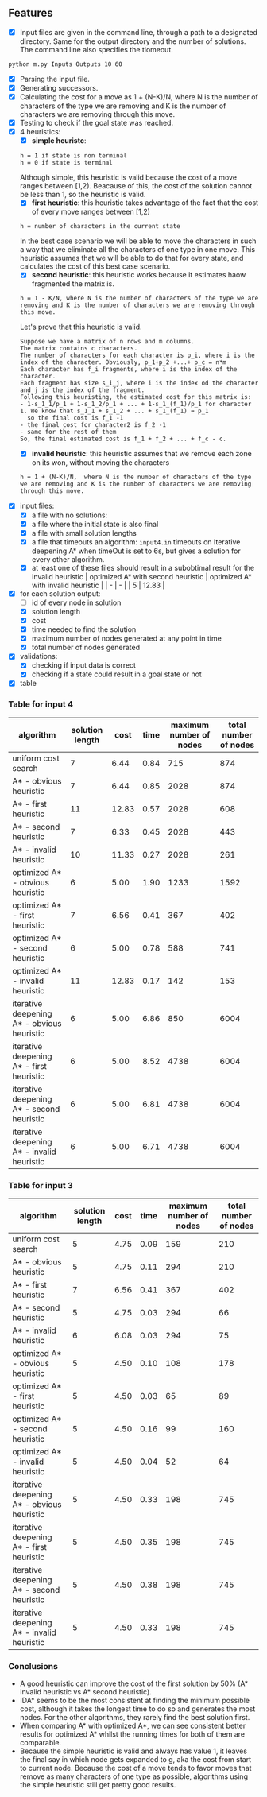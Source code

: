## Features
- [x] Input files are given in the command line, through a path to a designated directory. Same for the output directory and the number of solutions. The command line also specifies the tiomeout.
```
python m.py Inputs Outputs 10 60
```
- [x] Parsing the input file.
- [x] Generating successors.
- [x] Calculating the cost for a move as 1 + (N-K)/N, where N is the number of characters of the type we are removing and K is the number of characters we are removing through this move. 
- [x] Testing to check if the goal state was reached.
- [x] 4 heuristics:
  - [x] **simple heuristc**: 
  ```
  h = 1 if state is non terminal
  h = 0 if state is terminal
  ```
  Although simple, this heuristic is valid because the cost of a move ranges between \[1,2). Beacause of this, the cost of the solution cannot be less than 1, so the heuristic is valid.
  - [x] **first heuristic**: this heuristic takes advantage of the fact that the cost of every move ranges between \[1,2)
  ```
  h = number of characters in the current state
  ```
  In the best case scenario we will be able to move the characters in such a way that we eliminate all the characters of one type in one move. This heuristic assumes that we will be able to do that for every state, and calculates the cost of this best case scenario.
  - [x] **second heuristic**: this heuristic works because it estimates haow fragmented the matrix is. 
  ```
  h = 1 - K/N, where N is the number of characters of the type we are removing and K is the number of characters we are removing through this move. 
  ```
  Let's prove that this heuristic is valid.
  ```
  Suppose we have a matrix of n rows and m columns.
  The matrix contains c characters.
  The number of characters for each character is p_i, where i is the index of the character. Obviously, p_1+p_2 +...+ p_c = n*m
  Each character has f_i fragments, where i is the index of the character.
  Each fragment has size s_i_j, where i is the index od the character and j is the index of the fragment.
  Following this heuristing, the estimated cost for this matrix is: 
  - 1-s_1_1/p_1 + 1-s_1_2/p_1 + ... + 1-s_1_(f_1)/p_1 for character 1. We know that s_1_1 + s_1_2 + ... + s_1_(f_1) = p_1
    so the final cost is f_1 -1
  - the final cost for character2 is f_2 -1
  - same for the rest of them
  So, the final estimated cost is f_1 + f_2 + ... + f_c - c.
  ```
  - [x] **invalid heuristic**: this heuristic assumes that we remove each zone on its won, without moving the characters    
  ```
  h = 1 + (N-K)/N,  where N is the number of characters of the type we are removing and K is the number of characters we are removing through this move. 
  ```
- [x] input files: 
  - [x] a file with no solutions:
  - [x] a file where the initial state is also final
  - [x] a file with small solution lengths
  - [x] a file that timeouts an algorithm: `input4.in` timeouts on Iterative deepening A* when timeOut is set to 6s, but gives a solution for every other algorithm.
  - [x] at least one of these files should result in a subobtimal result for the invalid heuristic
    | optimized A* with second heuristic | optimized A* with invalid heuristic |
    | - | - |
    | 5 | 12.83 |

- [x] for each solution output:
  - [ ] id of every node in solution
  - [x] solution length
  - [x] cost  
  - [x] time needed to find the solution
  - [x] maximum number of nodes generated at any point in time
  - [x] total number of nodes generated 
- [x] validations:
  - [x] checking if input data is correct
  - [x] checking if a state could result in a goal state or not
- [x] table

### Table for input 4

| algorithm | solution length | cost | time | maximum number of nodes | total number of nodes
| - | - | - | - | - | - |
| uniform cost search | 7 | 6.44 | 0.84 | 715 | 874 |
| A* - obvious heuristic | 7 | 6.44 | 0.85 | 2028 | 874 |
| A* - first heuristic | 11 | 12.83 | 0.57 | 2028 | 608 |
| A* - second heuristic | 7 | 6.33 | 0.45 | 2028 | 443 |
| A* - invalid heuristic | 10 | 11.33 | 0.27 | 2028 | 261 |
| optimized A* - obvious heuristic | 6 | 5.00 | 1.90 | 1233 | 1592 |
| optimized A* - first heuristic | 7 | 6.56 | 0.41 | 367 | 402 |
| optimized A* - second heuristic | 6 | 5.00 | 0.78 | 588 | 741 |
| optimized A* - invalid heuristic | 11 | 12.83 | 0.17 | 142 | 153 |
| iterative deepening A* - obvious heuristic | 6 | 5.00 | 6.86 | 850 | 6004 |
| iterative deepening A* - first heuristic | 6 | 5.00 | 8.52 | 4738 | 6004 |
| iterative deepening A* - second heuristic | 6 | 5.00 | 6.81 | 4738 | 6004 |
| iterative deepening A* - invalid heuristic | 6 | 5.00 | 6.71 | 4738 | 6004 |

### Table for input 3

| algorithm | solution length | cost | time | maximum number of nodes | total number of nodes
| - | - | - | - | - | - |
| uniform cost search | 5 | 4.75 | 0.09 | 159 | 210 |
| A* - obvious heuristic | 5 | 4.75 | 0.11 | 294 | 210 |
| A* - first heuristic | 7 | 6.56 | 0.41 | 367 | 402 |
| A* - second heuristic | 5 | 4.75 | 0.03 | 294 | 66 |
| A* - invalid heuristic | 6 | 6.08 | 0.03 | 294 | 75 |
| optimized A* - obvious heuristic | 5 | 4.50 | 0.10 | 108 | 178 |
| optimized A* - first heuristic | 5 | 4.50 | 0.03 | 65 | 89 |
| optimized A* - second heuristic | 5 | 4.50 | 0.16 | 99 | 160 |
| optimized A* - invalid heuristic | 5 | 4.50 | 0.04 | 52 | 64 |
| iterative deepening A* - obvious heuristic | 5 | 4.50 | 0.33 | 198 | 745 |
| iterative deepening A* - first heuristic | 5 | 4.50 | 0.35 | 198 | 745 |
| iterative deepening A* - second heuristic | 5 | 4.50 | 0.38 | 198 | 745 |
| iterative deepening A* - invalid heuristic | 5 | 4.50 | 0.33 | 198 | 745 |

### Conclusions
- A good heuristic can improve the cost of the first solution by 50% (A* invalid heuristic vs A* second heuristic).
- IDA* seems to be the most consistent at finding the minimum possible cost, although it takes the longest time to do so and generates the most nodes. For the other algorithms, they rarely find the best solution first. 
- When comparing A* with optimized A*, we can see consistent better results for optimized A* whilst the running times for both of them are comparable.
- Because the simple heuristic is valid and always has value 1, it leaves the final say in which node gets expanded to g, aka the cost from start to current node. Because the cost of a move tends to favor moves that remove as many characters of one type as possible, algorithms using the simple heuristic still get pretty good results.
